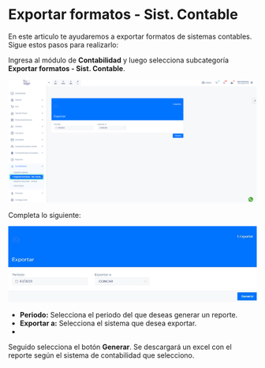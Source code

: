 # Exportar formatos - Sist. Contable

En este articulo te ayudaremos a exportar formatos de sistemas contables. Sigue estos pasos para realizarlo:

Ingresa al módulo de **Contabilidad** y luego selecciona subcategoría **Exportar formatos - Sist. Contable**.

![Alt text](img/exportarformato3.jpg)

Completa lo siguiente:

![Alt text](img/exportarformato4.jpg)

* **Periodo:**  Selecciona el periodo del que deseas generar un reporte.
* **Exportar a:** Selecciona el sistema que desea exportar.
* 
Seguido selecciona el botón **Generar**. Se descargará un excel con el reporte según el sistema de contabilidad que selecciono. 